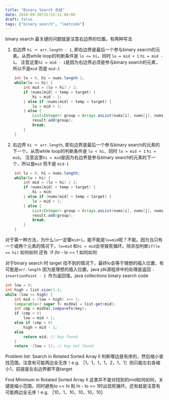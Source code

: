 ```yaml
---
title: "Binary Search 总结"
date: 2018-09-30T15:53:11-04:00
draft: false
tags: ["binary search", "leetcode"]
---
```


binary search 最关键的问题就是注意右边界的位置。有两种写法

1. 右边界 `hi ＝ arr.length - 1`, 即右边界是最后一个参与binary search的元素。从而while loop的判断条件是 `lo <= hi`，同时 `lo = mid + 1` `hi = mid - 1`。 注意这里`hi = mid - 1`是因为右边界必须是参与binary search的元素，所以不是`mid` 而是 `mid-1`
```java
    int lo = 0, hi = nums.length-1;
    while(lo <= hi) {
        int mid = (lo + hi) / 2;
        if (nums[mid] + temp > target) {
            hi = mid - 1;
        } else if (nums[mid] + temp < target) {
            lo = mid + 1;
        } else {
            List<Integer> group = Arrays.asList(nums[i], nums[j], nums[k], nums[mid]);
            result.add(group);
            break;
        }
    }
```

2. 右边界 `hi ＝ arr.length`, 即右边界是最后一个参与binary search的元素的下一个。从而while loop的判断条件是 `lo < hi`，同时 `lo = mid + 1` `hi = mid`。 注意这里`hi = mid`是因为右边界是参与binary search的元素的下一个，所以是`mid` 而不是 `mid-1`
```java                    
    int lo = 0, hi = nums.length;
    while(lo < hi) {
        int mid = (lo + hi) / 2;
        if (nums[mid] + temp > target) {
            hi = mid;
        } else if (nums[mid] + temp < target) {
            lo = mid + 1; 
        } else {
            List<Integer> group = Arrays.asList(nums[i], nums[j], nums[k], nums[mid]);
            result.add(group);
            break;
        }
    }
```

对于第一种方法，为什么`lo`一定要`mid+1`，能不能是`lo=mid`呢？不能。因为当只有一个或两个元素的情况下，`lo=mid` 和`hi = mid`会导致死循环。除非加判断`if(lo == hi)` 如何如何 还有 `if (hi - lo == 1 如何如何

对于binary search 时 target 找不到的情况下，最终lo会等于理想的插入位置，有可能是`arr.length` 因为是理想的插入位置。java jdk源程序中的处理是返回 `- insertionPoint - 1 `作为返回值。java collections binary search code
``` java
int low = 0;
int high = list.size()-1; 
while (low <= high) { 
    int mid = (low + high) >>> 1; 
    Comparable<? super T> midVal = list.get(mid); 
    int cmp = midVal.compareTo(key); 
    if (cmp < 0) 
        low = mid + 1; 
    else if (cmp > 0) 
        high = mid - 1; 
    else
        return mid; // key found
    } 
    return -(low + 1); // key not found
```

Problem list:
Search in Rotated Sorted Array II  判断哪边是有序的，然后缩小查找范围。注意有可能两边全无序！e.g. ［1，1，1，1，2，1，1］则只能左右各缩小1，前提是左右边界都不是target

Find Minimum in Rotated Sorted Array II 这里并不是对找到的mid如何如何，关键是缩小范围，同时避免lo == hi 和 hi - lo == 1时出现死循环。还有就是注意有可能两边全无序！e.g. ［10，1，10，10，10，10］